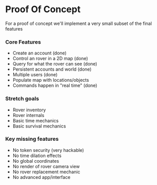 Proof Of Concept
================

For a proof of concept we'll implement a very small subset of the final features

### Core Features

* Create an account (done)
* Control an rover in a 2D map (done)
* Query for what the rover can see (done)
* Persistent accounts and world (done)
* Multiple users (done)
* Populate map with locations/objects
* Commands happen in "real time" (done)

### Stretch goals

* Rover inventory
* Rover internals
* Basic time mechanics
* Basic survival mechanics

### Key missing features

* No token security (very hackable)
* No time dilation effects
* No global coordinates
* No render of rover camera view
* No rover replacement mechanic
* No advanced app/interface
